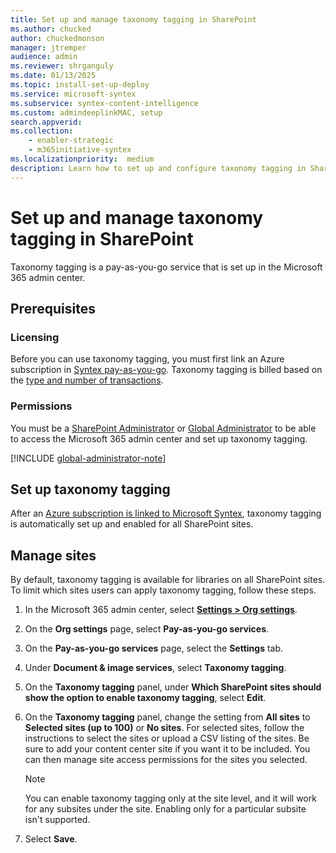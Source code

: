 ```yaml
---
title: Set up and manage taxonomy tagging in SharePoint
ms.author: chucked
author: chuckedmonson
manager: jtremper
audience: admin
ms.reviewer: shrganguly
ms.date: 01/13/2025
ms.topic: install-set-up-deploy
ms.service: microsoft-syntex
ms.subservice: syntex-content-intelligence
ms.custom: admindeeplinkMAC, setup
search.appverid:
ms.collection:
    - enabler-strategic
    - m365initiative-syntex
ms.localizationpriority:  medium
description: Learn how to set up and configure taxonomy tagging in SharePoint.
---
```


# Set up and manage taxonomy tagging in SharePoint

Taxonomy tagging is a pay-as-you-go service that is set up in the Microsoft 365 admin center.

## Prerequisites

### Licensing

Before you can use taxonomy tagging, you must first link an Azure subscription in [Syntex pay-as-you-go](syntex-azure-billing.md). Taxonomy tagging is billed based on the [type and number of transactions](syntex-pay-as-you-go-services.md).

### Permissions

You must be a [SharePoint Administrator](/entra/identity/role-based-access-control/permissions-reference#sharepoint-administrator) or [Global Administrator](/entra/identity/role-based-access-control/permissions-reference#global-administrator) to be able to access the Microsoft 365 admin center and set up taxonomy tagging.

[!INCLUDE [global-administrator-note](../includes/global-administrator-note.md)]

## Set up taxonomy tagging

After an [Azure subscription is linked to Microsoft Syntex](syntex-azure-billing.md), taxonomy tagging is automatically set up and enabled for all SharePoint sites.

## Manage sites

By default, taxonomy tagging is available for libraries on all SharePoint sites. To limit which sites users can apply taxonomy tagging, follow these steps.

1. In the Microsoft 365 admin center, select <a href="https://go.microsoft.com/fwlink/p/?linkid=2171997" target="_blank">**Settings > Org settings**</a>.

2. On the **Org settings** page, select **Pay-as-you-go services**.

3. On the **Pay-as-you-go services** page, select the **Settings** tab.

4. Under **Document & image services**, select **Taxonomy tagging**.

5. On the **Taxonomy tagging** panel, under **Which SharePoint sites should show the option to enable taxonomy tagging**, select **Edit**.

6. On the **Taxonomy tagging** panel, change the setting from **All sites** to **Selected sites (up to 100)** or **No sites**. For selected sites, follow the instructions to select the sites or upload a CSV listing of the sites. Be sure to add your content center site if you want it to be included. You can then manage site access permissions for the sites you selected.

    > [!NOTE]
    > You can enable taxonomy tagging only at the site level, and it will work for any subsites under the site. Enabling only for a particular subsite isn't supported.

7. Select **Save**.
